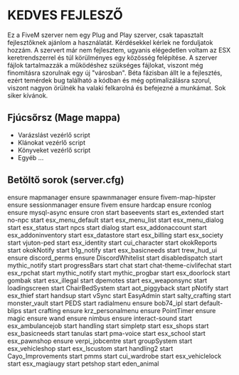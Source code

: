 # KEDVES FEJLESZŐ

Ez a FiveM szerver nem egy Plug and Play szerver, csak tapasztalt fejlesztőknek ajánlom a használatát. Kérdésekkel kérlek ne forduljatok hozzám. A szervert már nem fejlesztem, ugyanis elégedetlen voltam az ESX keretrendszerrel és túl körülményes egy közösség felépítése. A szerver fájlok tartalmazzák a működéshez szükséges fájlokat, viszont még finomításra szorulnak egy új "városban". Béta fázisban állt le a fejlesztés, ezért temérdek bug található a kódban és még optimalizálásra szorul, viszont nagyon örülnék ha valaki felkarolná és befejezné a munkámat. Sok siker kívánok.


## Fjúcsőrsz (Mage mappa)
- Varázslást vezérlő script
- Klánokat vezérlő script
- Könyveket vezérlő script
- Egyéb ...

## Betöltő sorok (server.cfg)

ensure mapmanager
ensure spawnmanager
ensure fivem-map-hipster
ensure sessionmanager
ensure fivem
ensure hardcap
ensure rconlog
ensure mysql-async
ensure cron
start baseevents
start es_extended
start no-npc
start esx_menu_default
start esx_menu_list
start esx_menu_dialog
start esx_status
start npcs
start dialog
start esx_addonaccount
start esx_addoninventory
start esx_datastore
start esx_billing
start esx_society
start vjuton-ped
start esx_identity
start cui_character
start okokReports
start okokNotify
start b1g_notify
start esx_basicneeds
start trew_hud_ui
ensure discord_perms
ensure DiscordWhitelist 
start disabledispatch
start mythic_notify
start progressBars
start chat
start chat-theme-civlifechat
start esx_rpchat
start mythic_notify
start mythic_progbar
start esx_doorlock
start gombak
start esx_illegal
start dpemotes
start esx_weaponsync
start loadingscreen
start ChairBedSystem
start aot_piggyback
start pNotify
start esx_thief
start handsup
start vSync
start EasyAdmin
start salty_crafting
start monster_vault
start PEDS
start radialmenu
ensure bob74_ipl
start default-blips
start crafting
ensure krz_personalmenu
ensure PointTimer
ensure magic
ensure wand
ensure nimbus
ensure interact-sound
start esx_ambulancejob
start handling
start simpletp
start esx_shops
start esx_basicneeds
start tanulas
start pma-voice
start esx_school
start esx_pawnshop
ensure verpi_jobcentre
start groupSystem
start esx_vehicleshop
start esx_lscustom
start handling2
start Cayo_Improvements
start pmms
start cui_wardrobe
start esx_vehiclelock
start esx_magiaugy
start petshop
start eden_animal
